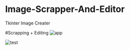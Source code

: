 # Image-Scrapper-And-Editor
Tkinter Image Creater

#Scrapping + Editing 
![app](https://user-images.githubusercontent.com/46225357/101262596-067d5100-3766-11eb-98db-2608bcea722a.png)

![test](https://user-images.githubusercontent.com/46225357/101262986-201f9800-3768-11eb-9d1b-61132ede1678.png)

